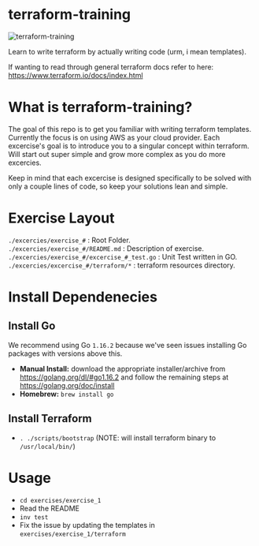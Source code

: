 # terraform-training
![terraform-training](https://user-images.githubusercontent.com/42545233/123446215-a8e80f00-d5a6-11eb-87d0-be359b2641d8.png)

Learn to write terraform by actually writing code (urm, i mean templates).

If wanting to read through general terraform docs refer to here: https://www.terraform.io/docs/index.html

# What is terraform-training?

The goal of this repo is to get you familiar with writing terraform templates. Currently the focus is on using AWS as your cloud provider. Each excercise's goal is to introduce you to a singular concept within terraform. Will start out super simple and grow more complex as you do more excercies.

Keep in mind that each excercise is designed specifically to be solved with only a couple lines of code, so keep your solutions lean and simple.

# Exercise Layout

`./excercies/exercise_#`                       : Root Folder.   
`./excercies/exercise_#/README.md`             : Description of exercise.   
`./excercies/exercise_#/excercise_#_test.go`   : Unit Test written in GO.   
`./excercies/excercise_#/terraform/*`          : terraform resources directory.   

# Install Dependenecies

## Install Go

We recommend using Go `1.16.2` because we've seen issues installing Go packages with versions above this.

- **Manual Install:** download the appropriate installer/archive from https://golang.org/dl/#go1.16.2 and follow the remaining steps at https://golang.org/doc/install
- **Homebrew:** `brew install go`

## Install Terraform
- `. ./scripts/bootstrap` (NOTE: will install terraform binary to `/usr/local/bin/`)

# Usage
- `cd exercises/exercise_1`
- Read the README
- `inv test`
- Fix the issue by updating the templates in `exercises/exercise_1/terraform`
